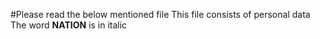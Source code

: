 #Please read the below mentioned file
This file consists of personal data
The word **NATION** is in italic